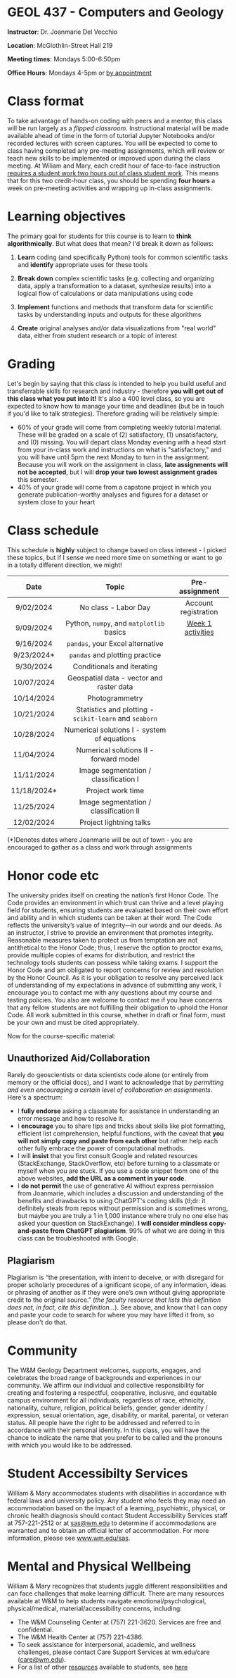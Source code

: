 # GEOL 437 - Computers and Geology 

<b>Instructor</b>: Dr. Joanmarie Del Vecchio

<b>Location</b>: McGlothlin-Street Hall 219

<b>Meeting times</b>: Mondays 5:00-6:50pm 

<b>Office Hours</b>: Mondays 4-5pm or [by appointment](https://outlook-sdf.office.com/bookwithme/user/c70b4576f7544299af54ec9b68670b62@wm.edu/meetingtype/f4v96J1x9E-Jp4VOFoVCwQ2?bookingcode=48efa718-3b3f-481a-ba01-343b80a738c7&anonymous&ep=mlink)

# Class format

To take advantage of hands-on coding with peers and a mentor, this class will be run largely as a <i>flipped classroom</i>. Instructional material will be made available ahead of time in the form of tutorial Jupyter Notebooks and/or recorded lectures with screen captures. You will be expected to come to class having completed any pre-meeting assignments, which will review or teach new skills to be implemented or improved upon during the class meeting. 
At Wiliam and Mary, each credit hour of face-to-face instruction [requires a student work two hours out of class student work](https://www.wm.edu/offices/ce/policies/academic-affairs-student-life/academic-credit-hour.php). This means that for this two credit-hour class, you should be spending <b>four hours</b> a week on pre-meeting activities and wrapping up in-class assignments. 

# Learning objectives

The primary goal for students for this course is to learn to <b>think algorithmically</b>. But what does that mean? I'd break it down as follows:

1. <b>Learn</b> coding (and specifically Python) tools for common scientific tasks and <b>identify</b> appropriate uses for these tools  

2. <b>Break down</b> complex scientific tasks (e.g. collecting and organizing data, apply a transformation to a dataset, synthesize results) into a logical flow of calculations or data manipulations using code

3. <b>Implement</b> functions and methods that transform data for scientific tasks by understanding inputs and outputs for these algorithms 

4. <b>Create</b> original analyses and/or data visualizations from "real world" data, either from student research or a topic of interest
# Grading

Let's begin by saying that this class is intended to help you build useful and transferrable skills for research and industry - therefore <b>you will get out of this class what you put into it!</b> It's also a 400 level class, so you are expected to know how to manage your time and deadlines (but be in touch if you'd like to talk strategies). Therefore grading will be relatively simple:
* 60% of your grade will come from completing weekly tutorial material. These will be graded on a scale of (2) satisfactory, (1) unsatisfactory, and (0) missing. You will depart class Monday evening with a head start from your in-class work and instructions on what is "satisfactory," and you will have until 5pm the next Monday to turn in the assignment. Because you will work on the assignment in class, <b>late assignments will not be accepted</b>, but I will <b>drop your two lowest assignment grades</b> this semester.
* 40% of your grade will come from a capstone project in which you generate publication-worthy analyses and figures for a dataset or system close to your heart 

# Class schedule
This schedule is <b>highly</b> subject to change based on class interest - I picked these topics, but if I sense we need more time on something or want to go in a totally different direction, we might! 

| Date   |      Topic      |  Pre-assignment |
|:----------:|:-------------:|:------:|
| 9/02/2024 |  No class - Labor Day|Account registration|
| 9/09/2024 |Python, `numpy`, and `matplotlib` basics|[Week 1 activities](https://github.com/jmdelvecchio/geol437-fa24/tree/main/0909)|
| 9/16/2024 |`pandas`, your Excel alternative||
| 9/23/2024* |`pandas` and plotting practice||
| 9/30/2024 |Conditionals and iterating||
| 10/07/2024 |Geospatial data - vector and raster data||
| 10/14/2024 |Photogrammetry||
| 10/21/2024 |Statistics and plotting - `scikit-learn` and `seaborn`||
| 10/28/2024 |Numerical solutions I - system of equations||
| 11/04/2024 |Numerical solutions II - forward model||
| 11/11/2024 |Image segmentation / classification I||
| 11/18/2024* |Project work time||
| 11/25/2024 |Image segmentation / classification II||
| 12/02/2024 |Project lightning talks||

(*)Denotes dates where Joanmarie will be out of town - you are encouraged to gather as a class and work through assignments

# Honor code etc
The university prides itself on creating the nation’s first Honor Code. The Code provides an environment in which trust can thrive and a level playing field for students, ensuring students are evaluated based on their own effort and ability and in which students can be taken at their word. The Code reflects the university’s value of integrity—in our words and our deeds. As an instructor, I strive to provide an environment that promotes integrity. Reasonable measures taken to protect us from temptation are not antithetical to the Honor Code; thus, I reserve the option to proctor exams, provide multiple copies of exams for distribution, and restrict the technology tools students can possess while taking exams. I support the Honor Code and am obligated to report concerns for review and resolution by the Honor Council. As it is your obligation to resolve any perceived lack of understanding of my expectations in advance of submitting any work, I encourage you to contact me with any questions about my course and testing policies. You also are welcome to contact me if you have concerns that any fellow students are not fulfilling their obligation to uphold the Honor Code. All work submitted in this course, whether in draft or final form, must be your own and must be cited appropriately.

Now for the course-specific material:

## Unauthorized Aid/Collaboration
Rarely do geoscientists or data scientists code alone (or entirely from memory or the official docs), and I want to acknowledge that by <i>permitting and even encouraging a certain level of collaboration on assignments</i>. Here's a spectrum:
- I <b>fully endorse</b> asking a classmate for assistance in understanding an error message and how to resolve it. 
- I <b>encourage</b> you to share tips and tricks about skills like plot formatting, efficient list comprehension, helpful functions, with the caveat that <b>you will not simply copy and paste from each other</b> but rather help each other fully embrace the power of computational methods. 
- I will <b>insist</b> that you first consult Google and related resources (StackExchange, StackOverflow, etc) before turning to a classmate or myself when you are stuck. If you use a code snippet from one of the above websites, <b>add the URL as a comment in your code</b>. 
- I <b>do not permit</b> the use of generative AI without express permission from Joanmarie, which includes a discussion and understanding of the benefits and drawbacks to using ChatGPT's coding skills (tl;dr: it definitely steals from repos without permission and is sometimes wrong, but maybe you are truly a 1 in 1,000 instance where truly no one else has asked your question on StackExchange). <b>I will consider mindless copy-and-paste from ChatGPT plagiarism</b>. 99% of what we are doing in this class can be troubleshooted with Google. 

## Plagiarism
Plagiarism is “the presentation, with intent to deceive, or with disregard for proper scholarly procedures of a  ignificant scope, of any information, ideas or phrasing of
another as if they were one’s own without giving appropriate credit to the original source.” (<i>the faculty resource that lists this definition does not, in fact, cite this definition...</i>). See above, and know that I can copy and paste your code to search for where you may have lifted it from, so please don't do that. 

# Community 
The W&M Geology Department welcomes, supports, engages, and celebrates the broad range of backgrounds and experiences in our community. We affirm our individual and collective responsibility for creating and fostering a respectful, cooperative, inclusive, and equitable campus environment for all individuals, regardless of race, ethnicity, nationality, culture, religion, political beliefs, gender, gender identity / expression, sexual orientation, age, disability, or marital, parental, or veteran status.  All people have the right to be addressed and referred to in accordance with their personal identity.  In this class, you will have the chance to indicate the name that you prefer to be called and the pronouns with which you would like to be addressed.

# Student Accessibilty Services
William & Mary accommodates students with disabilities in accordance with federal laws and university policy. Any student who feels they may need an accommodation based on the impact of a learning, psychiatric, physical, or chronic health diagnosis should contact Student Accessibility Services staff at 757-221-2512 or at sas@wm.edu to determine if accommodations are warranted and to obtain an official letter of accommodation. For more information, please see www.wm.edu/sas.

# Mental and Physical Wellbeing
William & Mary recognizes that students juggle different responsibilities and can face challenges that make learning difficult.  There are many resources available at W&M to help students navigate emotional/psychological, physical/medical, material/accessibility concerns, including:
- The W&M Counseling Center at (757) 221-3620.  Services are free and confidential. 
- The W&M Health Center at (757) 221-4386.
- To seek assistance for interpersonal, academic, and wellness challenges, please contact Care Support Services at wm.edu/care (care@wm.edu).
- For a list of other [resources](https://www.wm.edu/offices/wellness/resources/index.php) available to students, see [here](https://nam11.safelinks.protection.outlook.com/?url=https%3A%2F%2Fdocs.google.com%2Fdocument%2Fd%2F18Vl-71Z8AQMgzlWSTJUH5xAm65xS7OQf-BsrGRx-kJQ%2Fedit%3Fusp%3Dsharing&data=05%7C02%7Cjdelvecchio01%40wmedu.mail.onmicrosoft.com%7Cee2d7e702add43daa63d08dcc20dda1d%7Cb93cbc3e661d40588693a897b924b8d7%7C0%7C0%7C638598611987121814%7CUnknown%7CTWFpbGZsb3d8eyJWIjoiMC4wLjAwMDAiLCJQIjoiV2luMzIiLCJBTiI6Ik1haWwiLCJXVCI6Mn0%3D%7C0%7C%7C%7C&sdata=bEdzmpSL4xkrhWvXi9U7Q4U5M2JXW1GGQwaVA8acUPA%3D&reserved=0)
